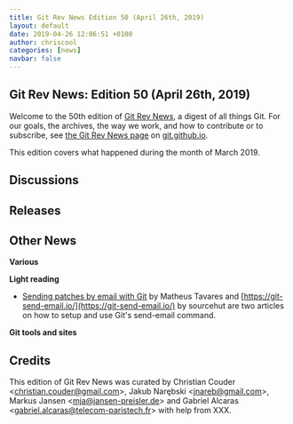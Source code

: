 ```yaml
---
title: Git Rev News Edition 50 (April 26th, 2019)
layout: default
date: 2019-04-26 12:06:51 +0100
author: chriscool
categories: [news]
navbar: false
---
```


## Git Rev News: Edition 50 (April 26th, 2019)

Welcome to the 50th edition of [Git Rev News](https://git.github.io/rev_news/rev_news/),
a digest of all things Git. For our goals, the archives, the way we work, and how to contribute or to
subscribe, see [the Git Rev News page](https://git.github.io/rev_news/rev_news/) on [git.github.io](http://git.github.io).

This edition covers what happened during the month of March 2019.

## Discussions

<!---
### General
-->

<!---
### Reviews
-->

<!---
### Support
-->

<!---
## Developer Spotlight:
-->

## Releases


## Other News

__Various__


__Light reading__

* [Sending patches by email with Git](https://flusp.ime.usp.br/git/2019/02/15/sending-patches-by-email-with-git/)
  by Matheus Tavares and [https://git-send-email.io/](https://git-send-email.io/)
  by sourcehut are two articles on how to setup and use Git's send-email
  command.

__Git tools and sites__


## Credits

This edition of Git Rev News was curated by
Christian Couder &lt;<christian.couder@gmail.com>&gt;,
Jakub Narębski &lt;<jnareb@gmail.com>&gt;,
Markus Jansen &lt;<mja@jansen-preisler.de>&gt; and
Gabriel Alcaras &lt;<gabriel.alcaras@telecom-paristech.fr>&gt;
with help from XXX.
